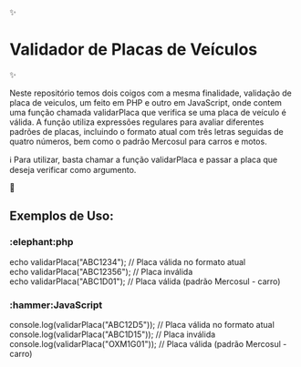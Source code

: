 ✨ <h1>Validador de Placas de Veículos</h1> ✨

Neste repositório temos dois coigos com a mesma finalidade, validação de placa de veiculos, um feito em PHP e outro em JavaScript, onde contem uma função chamada validarPlaca que verifica se uma placa de veículo é válida. A função utiliza expressões regulares para avaliar diferentes padrões de placas, incluindo o formato atual com três letras seguidas de quatro números, bem como o padrão Mercosul para carros e motos.

ℹ️ Para utilizar, basta chamar a função validarPlaca e passar a placa que deseja verificar como argumento.

🚀 <h2>Exemplos de Uso:</h2>

<h3>:elephant:php</h3>
echo validarPlaca("ABC1234");   // Placa válida no formato atual<br>
echo validarPlaca("ABC12356");  // Placa inválida<br>
echo validarPlaca("ABC1D01");   // Placa válida (padrão Mercosul - carro)<br>

<h3>:hammer:JavaScript</h3>
console.log(validarPlaca("ABC12D5"));    // Placa válida no formato atual<br>
console.log(validarPlaca("ABC1D15"));    // Placa inválida<br>
console.log(validarPlaca("OXM1G01"));    // Placa válida (padrão Mercosul - carro)<br>
